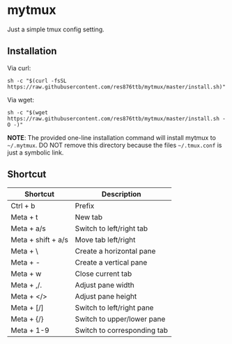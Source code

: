 # mytmux

Just a simple tmux config setting.

## Installation

Via curl:

```shell
sh -c "$(curl -fsSL https://raw.githubusercontent.com/res876ttb/mytmux/master/install.sh)"
```

Via wget:

```shell
sh -c "$(wget https://raw.githubusercontent.com/res876ttb/mytmux/master/install.sh -O -)"
```

**NOTE**: The provided one-line installation command will install mytmux to `~/.mytmux`. DO NOT remove this directory because the files `~/.tmux.conf` is just a symbolic link.

## Shortcut
| Shortcut | Description |
| --- | --- |
| Ctrl + b | Prefix |
| Meta + t | New tab |
| Meta + a/s | Switch to left/right tab |
| Meta + shift + a/s  | Move tab left/right |
| Meta + \\ | Create a horizontal pane |
| Meta + -  | Create a vertical pane |
| Meta + w  | Close current tab |
| Meta + ,/.  | Adjust pane width |
| Meta +  \</\> | Adjust pane height |
| Meta + \[/\]  | Switch to left/right pane |
| Meta + {/}  | Switch to upper/lower pane |
| Meta + 1-9  | Switch to corresponding tab |
